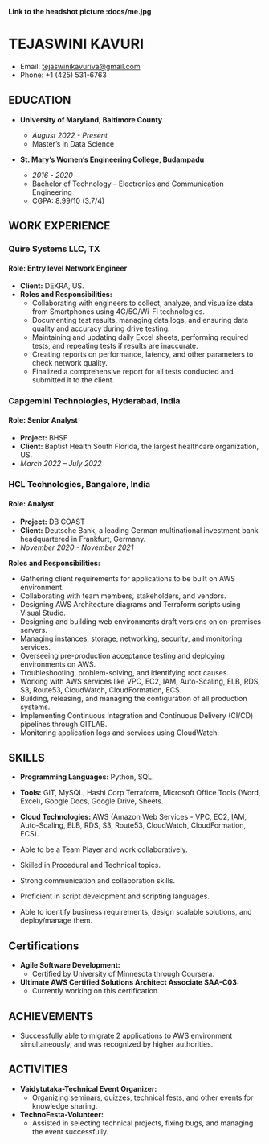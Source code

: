 **Link to the headshot picture :docs/me.jpg**

# TEJASWINI KAVURI
- Email: tejaswinikavuriva@gmail.com
- Phone: +1 (425) 531-6763

## EDUCATION
- **University of Maryland, Baltimore County**
  - *August 2022 - Present*
  - Master’s in Data Science

- **St. Mary’s Women’s Engineering College, Budampadu**
  - *2016 - 2020*
  - Bachelor of Technology – Electronics and Communication Engineering
  - CGPA: 8.99/10 (3.7/4)

## WORK EXPERIENCE

### Quire Systems LLC, TX
#### Role: Entry level Network Engineer
- **Client:** DEKRA, US.
- **Roles and Responsibilities:**
  - Collaborating with engineers to collect, analyze, and visualize data from Smartphones using 4G/5G/Wi-Fi technologies.
  - Documenting test results, managing data logs, and ensuring data quality and accuracy during drive testing.
  - Maintaining and updating daily Excel sheets, performing required tests, and repeating tests if results are inaccurate.
  - Creating reports on performance, latency, and other parameters to check network quality.
  - Finalized a comprehensive report for all tests conducted and submitted it to the client.

### Capgemini Technologies, Hyderabad, India
#### Role: Senior Analyst
- **Project:** BHSF
- **Client:** Baptist Health South Florida, the largest healthcare organization, US.
- *March 2022 – July 2022*

### HCL Technologies, Bangalore, India
#### Role: Analyst
- **Project:** DB COAST
- **Client:** Deutsche Bank, a leading German multinational investment bank headquartered in Frankfurt, Germany.
- *November 2020 - November 2021*
  
**Roles and Responsibilities:**
- Gathering client requirements for applications to be built on AWS environment.
- Collaborating with team members, stakeholders, and vendors.
- Designing AWS Architecture diagrams and Terraform scripts using Visual Studio.
- Designing and building web environments draft versions on on-premises servers.
- Managing instances, storage, networking, security, and monitoring services.
- Overseeing pre-production acceptance testing and deploying environments on AWS.
- Troubleshooting, problem-solving, and identifying root causes.
- Working with AWS services like VPC, EC2, IAM, Auto-Scaling, ELB, RDS, S3, Route53, CloudWatch, CloudFormation, ECS.
- Building, releasing, and managing the configuration of all production systems.
- Implementing Continuous Integration and Continuous Delivery (CI/CD) pipelines through GITLAB.
- Monitoring application logs and services using CloudWatch.
  
## SKILLS
- **Programming Languages:** Python, SQL.
- **Tools:** GIT, MySQL, Hashi Corp Terraform, Microsoft Office Tools (Word, Excel), Google Docs, Google Drive, Sheets.
- **Cloud Technologies:** AWS (Amazon Web Services - VPC, EC2, IAM, Auto-Scaling, ELB, RDS, S3, Route53, CloudWatch, CloudFormation, ECS).

- Able to be a Team Player and work collaboratively.
- Skilled in Procedural and Technical topics.
- Strong communication and collaboration skills.
- Proficient in script development and scripting languages.
- Able to identify business requirements, design scalable solutions, and deploy/manage them.

## Certifications
- **Agile Software Development:**
  - Certified by University of Minnesota through Coursera.
- **Ultimate AWS Certified Solutions Architect Associate SAA-C03:**
  - Currently working on this certification.

## ACHIEVEMENTS
- Successfully able to migrate 2 applications to AWS environment simultaneously, and was recognized by higher authorities.

## ACTIVITIES
- **Vaidytutaka-Technical Event Organizer:**
  - Organizing seminars, quizzes, technical fests, and other events for knowledge sharing.
- **TechnoFesta-Volunteer:**
  - Assisted in selecting technical projects, fixing bugs, and managing the event successfully.
